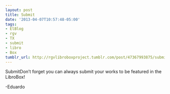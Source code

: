 ```yaml
---
layout: post
title: Submit
date: '2013-04-07T10:57:48-05:00'
tags:
- ElBlog
- rgv
- TX
- submit
- libro
- Box
tumblr_url: http://rgvlibroboxproject.tumblr.com/post/47367993875/submit
---
```

SubmitDon’t forget you can always submit your works to be featured in the LibroBox!

-Eduardo
